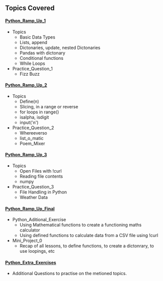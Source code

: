 <!-- Revision Section Starts -->
## Topics Covered
#### [Python_Ramp_Up_1](https://github.com/mommafish/BCG_Rise/tree/main/Python_Library/Python_Practice/0610__Python%20Ramp%20Up%201)
* Topics
  * Basic Data Types
  * Lists, append
  * Dictonaries, update, nested Dictonaries
  * Pandas with dictonary
  * Conditional functions
  * While Loops
* Practice_Question_1
  * Fizz Buzz

#### [Python_Ramp_Up_2](https://github.com/mommafish/BCG_Rise/tree/main/Python_Library/Python_Practice/0710__Python%20Ramp%20Up%202)
* Topics
  * Define(n)
  * Slicing, in a range or reverse
  * for loops in range()
  * isalpha, isdigit
  * input('n')
* Practice_Question_2
  * Whereeverso 
  * list_o_matic 
  * Poem_Mixer 

#### [Python_Ramp_Up_3](https://github.com/mommafish/BCG_Rise/tree/main/Python_Library/Python_Practice/1110__Python%20Ramp%20Up%203)
* Topics
  * Open Files with !curl
  * Reading file contents
  * numpy
* Practice_Question_3
  * File Handling in Python
  * Weather Data

#### [Python_Ramp_Up_Final](https://github.com/mommafish/BCG_Rise/tree/main/Python_Library/Python_Practice/1310__Python_Ramp_Up_Final)
* Python_Aditional_Exercise
  * Using Mathematical functions to create a functioning maths calculator
  * Using defined functions to calculate data from a CSV file using !curl
* Mini_Project_0
  * Recap of all lessons, to define functions, to create a dictonrary, to use loopings, etc

#### [Python_Extra_Exercises](https://github.com/mommafish/BCG_Rise/tree/main/Python_Library/Python_Practice/Python_Extra_Exercises)
* Additional Questions to practise on the metioned topics.

<!-- Revision Section Ends -->